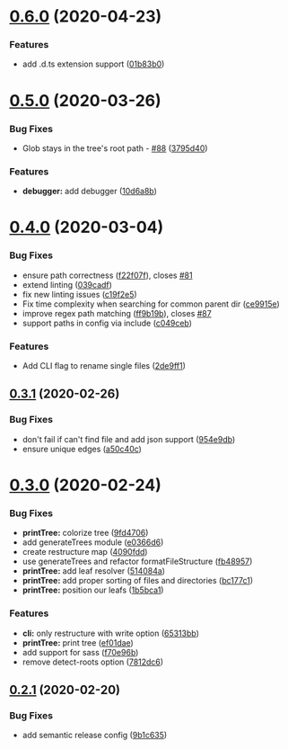 # [0.6.0](https://github.com/benawad/destiny/compare/v0.5.0...v0.6.0) (2020-04-23)


### Features

* add .d.ts extension support ([01b83b0](https://github.com/benawad/destiny/commit/01b83b015192d4ac105c81a1d7b837e8dd818e54))

# [0.5.0](https://github.com/benawad/destiny/compare/v0.4.0...v0.5.0) (2020-03-26)

### Bug Fixes

- Glob stays in the tree's root path - [#88](https://github.com/benawad/destiny/issues/88) ([3795d40](https://github.com/benawad/destiny/commit/3795d40b9b20e04215eb57fa8bb919a8ad774195))

### Features

- **debugger:** add debugger ([10d6a8b](https://github.com/benawad/destiny/commit/10d6a8b095b74f0e34419941d64468e8ffa1bd74))

# [0.4.0](https://github.com/benawad/destiny/compare/v0.3.1...v0.4.0) (2020-03-04)

### Bug Fixes

- ensure path correctness ([f22f07f](https://github.com/benawad/destiny/commit/f22f07f962c130a821009b43c0e568d819533b96)), closes [#81](https://github.com/benawad/destiny/issues/81)
- extend linting ([039cadf](https://github.com/benawad/destiny/commit/039cadf98fb5e08fcf469faa95154b763b64c3bd))
- fix new linting issues ([c19f2e5](https://github.com/benawad/destiny/commit/c19f2e53a93c3859c7c02fd206c87c2b367efe36))
- Fix time complexity when searching for common parent dir ([ce9915e](https://github.com/benawad/destiny/commit/ce9915eac72870135e30b9b895a4ad265a004266))
- improve regex path matching ([ff9b19b](https://github.com/benawad/destiny/commit/ff9b19b43870a6fd0d43364ce9e342c4f2c6b30c)), closes [#87](https://github.com/benawad/destiny/issues/87)
- support paths in config via include ([c049ceb](https://github.com/benawad/destiny/commit/c049cebf336da6a01f3b931a2ce0b62d0f482b06))

### Features

- Add CLI flag to rename single files ([2de9ff1](https://github.com/benawad/destiny/commit/2de9ff1acde8c040fe324b8d9a5fc37b6413e935))

## [0.3.1](https://github.com/benawad/destiny/compare/v0.3.0...v0.3.1) (2020-02-26)

### Bug Fixes

- don't fail if can't find file and add json support ([954e9db](https://github.com/benawad/destiny/commit/954e9dbacb7515bd1e358723086e8aeff6d7ca7b))
- ensure unique edges ([a50c40c](https://github.com/benawad/destiny/commit/a50c40c6d333343bfd102d6f2cafce344fbc13aa))

# [0.3.0](https://github.com/benawad/destiny/compare/v0.2.1...v0.3.0) (2020-02-24)

### Bug Fixes

- **printTree:** colorize tree ([9fd4706](https://github.com/benawad/destiny/commit/9fd4706deec7ef40238eaf0113e198f562584453))
- add generateTrees module ([e0366d6](https://github.com/benawad/destiny/commit/e0366d662d7051d9cdbe0e44fe98b1743c739a13))
- create restructure map ([4090fdd](https://github.com/benawad/destiny/commit/4090fdd90191c87f834bfc7f14651c1d5e5b09c4))
- use generateTrees and refactor formatFileStructure ([fb48957](https://github.com/benawad/destiny/commit/fb489571a67cd466cdcedd03787238eda9345b04))
- **printTree:** add leaf resolver ([514084a](https://github.com/benawad/destiny/commit/514084a5ffbd27badc2fd75716edc9aac974c988))
- **printTree:** add proper sorting of files and directories ([bc177c1](https://github.com/benawad/destiny/commit/bc177c10b7155634a15c990264ee505a82067d8c))
- **printTree:** position our leafs ([1b5bca1](https://github.com/benawad/destiny/commit/1b5bca10b3d29853feeb70f67e096f9b4a74ec3e))

### Features

- **cli:** only restructure with write option ([65313bb](https://github.com/benawad/destiny/commit/65313bb35c042d0a9e89d832fbe74c67da5a6988))
- **printTree:** print tree ([ef01dae](https://github.com/benawad/destiny/commit/ef01dae807e7ca12ec535e2796bf69782df1e68f))
- add support for sass ([f70e96b](https://github.com/benawad/destiny/commit/f70e96bc064988c325d655a9e1c98c37fc06ae2f))
- remove detect-roots option ([7812dc6](https://github.com/benawad/destiny/commit/7812dc6310a6afbd0fcfb0cd7966b95ceee30dca))

## [0.2.1](https://github.com/benawad/destiny/compare/v0.2.0...v0.2.1) (2020-02-20)

### Bug Fixes

- add semantic release config ([9b1c635](https://github.com/benawad/destiny/commit/9b1c6350cfdb5692437f687da1f1e639e44fca3a))
